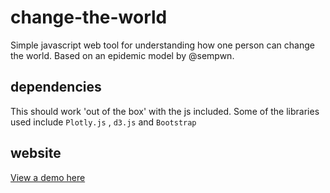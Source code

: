 # change-the-world
Simple javascript web tool for understanding how one person can change the world. Based on an epidemic model by @sempwn.

## dependencies

This should work 'out of the box' with the js included. Some of the libraries used include `Plotly.js` , `d3.js` and `Bootstrap`

## website
[View a demo here](https://jackarens.github.io/change-the-world/ "Change the World")